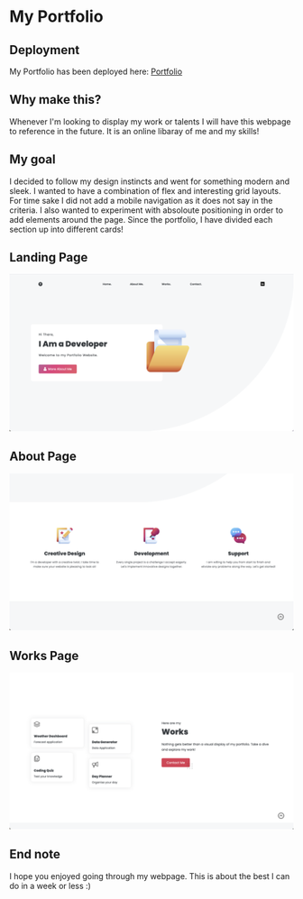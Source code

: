 # My Portfolio

## Deployment

My Portfolio has been deployed here:
[Portfolio](https://punkinut.github.io/my-portfolio/)

## Why make this?
Whenever I'm looking to display my work or talents I will have this webpage to reference in the future. It is an online libaray of me and my skills!

## My goal
I decided to follow my design instincts and went for something modern and sleek. I wanted to have a combination of flex and interesting grid layouts. For time sake I did not add a mobile navigation as it does not say in the criteria. I also wanted to experiment with absoloute positioning in order to add elements around the page. Since the portfolio, I have divided each section up into different cards!

## Landing Page

![Landing Page](./assets/images/landing-page.png)

## About Page

![Landing Page](./assets/images/about.png)

## Works Page

![Landing Page](./assets/images/works.png)

## End note
I hope you enjoyed going through my webpage. This is about the best I can do in a week or less :)
